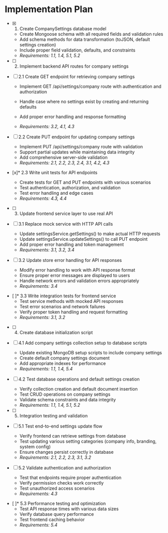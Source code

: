 # Implementation Plan

- [x] 1. Create CompanySettings database model



  - Create Mongoose schema with all required fields and validation rules
  - Add schema methods for data transformation (toJSON, default settings creation)
  - Include proper field validation, defaults, and constraints
  - _Requirements: 1.1, 1.4, 5.1, 5.2_



- [ ] 2. Implement backend API routes for company settings
- [ ] 2.1 Create GET endpoint for retrieving company settings
  - Implement GET /api/settings/company route with authentication and authorization


  - Handle case where no settings exist by creating and returning defaults
  - Add proper error handling and response formatting
  - _Requirements: 3.2, 4.1, 4.3_

- [ ] 2.2 Create PUT endpoint for updating company settings
  - Implement PUT /api/settings/company route with validation
  - Support partial updates while maintaining data integrity
  - Add comprehensive server-side validation
  - _Requirements: 2.1, 2.2, 2.3, 2.4, 3.1, 4.2, 4.3_

- [x]* 2.3 Write unit tests for API endpoints



  - Create tests for GET and PUT endpoints with various scenarios
  - Test authentication, authorization, and validation
  - Test error handling and edge cases
  - _Requirements: 4.3, 4.4_

- [ ] 3. Update frontend service layer to use real API
- [ ] 3.1 Replace mock service with HTTP API calls
  - Update settingsService.getSettings() to make actual HTTP requests
  - Update settingsService.updateSettings() to call PUT endpoint
  - Add proper error handling and token management
  - _Requirements: 3.1, 3.2, 3.4_

- [ ] 3.2 Update store error handling for API responses
  - Modify error handling to work with API response format
  - Ensure proper error messages are displayed to users
  - Handle network errors and validation errors appropriately
  - _Requirements: 3.4_

- [ ]* 3.3 Write integration tests for frontend service
  - Test service methods with mocked API responses
  - Test error scenarios and network failures
  - Verify proper token handling and request formatting
  - _Requirements: 3.1, 3.2_

- [ ] 4. Create database initialization script
- [ ] 4.1 Add company settings collection setup to database scripts
  - Update existing MongoDB setup scripts to include company settings
  - Create default company settings document
  - Add appropriate indexes for performance
  - _Requirements: 1.1, 1.4, 5.4_

- [ ] 4.2 Test database operations and default settings creation
  - Verify collection creation and default document insertion
  - Test CRUD operations on company settings
  - Validate schema constraints and data integrity
  - _Requirements: 1.1, 1.4, 5.1, 5.2_

- [ ] 5. Integration testing and validation
- [ ] 5.1 Test end-to-end settings update flow
  - Verify frontend can retrieve settings from database
  - Test updating various setting categories (company info, branding, system config)
  - Ensure changes persist correctly in database
  - _Requirements: 2.1, 2.2, 2.3, 3.1, 3.2_

- [ ] 5.2 Validate authentication and authorization
  - Test that endpoints require proper authentication
  - Verify permission checks work correctly
  - Test unauthorized access scenarios
  - _Requirements: 4.3_

- [ ]* 5.3 Performance testing and optimization
  - Test API response times with various data sizes
  - Verify database query performance
  - Test frontend caching behavior
  - _Requirements: 5.4_